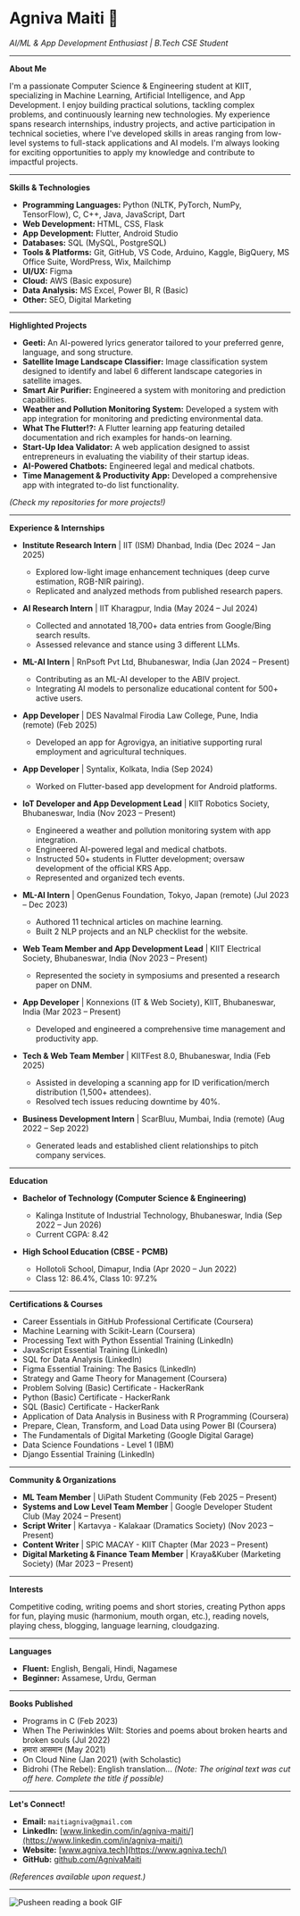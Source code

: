 # Agniva Maiti 👋

*AI/ML & App Development Enthusiast | B.Tech CSE Student*

---

**About Me**

I'm a passionate Computer Science & Engineering student at KIIT, specializing in Machine Learning, Artificial Intelligence, and App Development. I enjoy building practical solutions, tackling complex problems, and continuously learning new technologies. My experience spans research internships, industry projects, and active participation in technical societies, where I've developed skills in areas ranging from low-level systems to full-stack applications and AI models. I'm always looking for exciting opportunities to apply my knowledge and contribute to impactful projects.

---

**Skills & Technologies**

*   **Programming Languages:** Python (NLTK, PyTorch, NumPy, TensorFlow), C, C++, Java, JavaScript, Dart
*   **Web Development:** HTML, CSS, Flask
*   **App Development:** Flutter, Android Studio
*   **Databases:** SQL (MySQL, PostgreSQL)
*   **Tools & Platforms:** Git, GitHub, VS Code, Arduino, Kaggle, BigQuery, MS Office Suite, WordPress, Wix, Mailchimp
*   **UI/UX:** Figma
*   **Cloud:** AWS (Basic exposure)
*   **Data Analysis:** MS Excel, Power BI, R (Basic)
*   **Other:** SEO, Digital Marketing

---

**Highlighted Projects**

*   **Geeti:** An AI-powered lyrics generator tailored to your preferred genre, language, and song structure.
*   **Satellite Image Landscape Classifier:** Image classification system designed to identify and label 6 different landscape categories in satellite images.
*   **Smart Air Purifier:** Engineered a system with monitoring and prediction capabilities.
*   **Weather and Pollution Monitoring System:** Developed a system with app integration for monitoring and predicting environmental data.
*   **What The Flutter!?:** A Flutter learning app featuring detailed documentation and rich examples for hands-on learning.
*   **Start-Up Idea Validator:** A web application designed to assist entrepreneurs in evaluating the viability of their startup ideas.
*   **AI-Powered Chatbots:** Engineered legal and medical chatbots.
*   **Time Management & Productivity App:** Developed a comprehensive app with integrated to-do list functionality.

*(Check my repositories for more projects!)*

---

**Experience & Internships**

*   **Institute Research Intern** | IIT (ISM) Dhanbad, India (Dec 2024 – Jan 2025)
    *   Explored low-light image enhancement techniques (deep curve estimation, RGB-NIR pairing).
    *   Replicated and analyzed methods from published research papers.

*   **AI Research Intern** | IIT Kharagpur, India (May 2024 – Jul 2024)
    *   Collected and annotated 18,700+ data entries from Google/Bing search results.
    *   Assessed relevance and stance using 3 different LLMs.

*   **ML-AI Intern** | RnPsoft Pvt Ltd, Bhubaneswar, India (Jan 2024 – Present)
    *   Contributing as an ML-AI developer to the ABIV project.
    *   Integrating AI models to personalize educational content for 500+ active users.

*   **App Developer** | DES Navalmal Firodia Law College, Pune, India (remote) (Feb 2025)
    *   Developed an app for Agrovigya, an initiative supporting rural employment and agricultural techniques.

*   **App Developer** | Syntalix, Kolkata, India (Sep 2024)
    *   Worked on Flutter-based app development for Android platforms.

*   **IoT Developer and App Development Lead** | KIIT Robotics Society, Bhubaneswar, India (Nov 2023 – Present)
    *   Engineered a weather and pollution monitoring system with app integration.
    *   Engineered AI-powered legal and medical chatbots.
    *   Instructed 50+ students in Flutter development; oversaw development of the official KRS App.
    *   Represented and organized tech events.

*   **ML-AI Intern** | OpenGenus Foundation, Tokyo, Japan (remote) (Jul 2023 – Dec 2023)
    *   Authored 11 technical articles on machine learning.
    *   Built 2 NLP projects and an NLP checklist for the website.

*   **Web Team Member and App Development Lead** | KIIT Electrical Society, Bhubaneswar, India (Nov 2023 – Present)
    *   Represented the society in symposiums and presented a research paper on DNM.

*   **App Developer** | Konnexions (IT & Web Society), KIIT, Bhubaneswar, India (Mar 2023 – Present)
    *   Developed and engineered a comprehensive time management and productivity app.

*   **Tech & Web Team Member** | KIITFest 8.0, Bhubaneswar, India (Feb 2025)
    *   Assisted in developing a scanning app for ID verification/merch distribution (1,500+ attendees).
    *   Resolved tech issues reducing downtime by 40%.

*   **Business Development Intern** | ScarBluu, Mumbai, India (remote) (Aug 2022 – Sep 2022)
    *   Generated leads and established client relationships to pitch company services.

---

**Education**

*   **Bachelor of Technology (Computer Science & Engineering)**
    *   Kalinga Institute of Industrial Technology, Bhubaneswar, India (Sep 2022 – Jun 2026)
    *   Current CGPA: 8.42

*   **High School Education (CBSE - PCMB)**
    *   Hollotoli School, Dimapur, India (Apr 2020 – Jun 2022)
    *   Class 12: 86.4%, Class 10: 97.2%

---

**Certifications & Courses**

*   Career Essentials in GitHub Professional Certificate (Coursera)
*   Machine Learning with Scikit-Learn (Coursera)
*   Processing Text with Python Essential Training (LinkedIn)
*   JavaScript Essential Training (LinkedIn)
*   SQL for Data Analysis (LinkedIn)
*   Figma Essential Training: The Basics (LinkedIn)
*   Strategy and Game Theory for Management (Coursera)
*   Problem Solving (Basic) Certificate - HackerRank
*   Python (Basic) Certificate - HackerRank
*   SQL (Basic) Certificate - HackerRank
*   Application of Data Analysis in Business with R Programming (Coursera)
*   Prepare, Clean, Transform, and Load Data using Power BI (Coursera)
*   The Fundamentals of Digital Marketing (Google Digital Garage)
*   Data Science Foundations - Level 1 (IBM)
*   Django Essential Training (LinkedIn)

---

**Community & Organizations**

*   **ML Team Member** | UiPath Student Community (Feb 2025 – Present)
*   **Systems and Low Level Team Member** | Google Developer Student Club (May 2024 – Present)
*   **Script Writer** | Kartavya - Kalakaar (Dramatics Society) (Nov 2023 – Present)
*   **Content Writer** | SPIC MACAY - KIIT Chapter (Mar 2023 – Present)
*   **Digital Marketing & Finance Team Member** | Kraya&Kuber (Marketing Society) (Mar 2023 – Present)

---

**Interests**

Competitive coding, writing poems and short stories, creating Python apps for fun, playing music (harmonium, mouth organ, etc.), reading novels, playing chess, blogging, language learning, cloudgazing.

---

**Languages**

*   **Fluent:** English, Bengali, Hindi, Nagamese
*   **Beginner:** Assamese, Urdu, German

---

**Books Published**

*   Programs in C (Feb 2023)
*   When The Periwinkles Wilt: Stories and poems about broken hearts and broken souls (Jul 2022)
*   हमारा आसमान (May 2021)
*   On Cloud Nine (Jan 2021) (with Scholastic)
*   Bidrohi (The Rebel): English translation... *(Note: The original text was cut off here. Complete the title if possible)*

---

**Let's Connect!**

*   **Email:** `maitiagniva@gmail.com`
*   **LinkedIn:** [www.linkedin.com/in/agniva-maiti/](https://www.linkedin.com/in/agniva-maiti/)
*   **Website:** [www.agniva.tech](https://www.agniva.tech/)
*   **GitHub:** [github.com/AgnivaMaiti](https://github.com/AgnivaMaiti)

*(References available upon request.)*

---
![Pusheen reading a book GIF](https://pusheen.com/wp-content/uploads/2011/06/tumblr_ln1ybqx90J1qhy6c9o1_400.gif)
